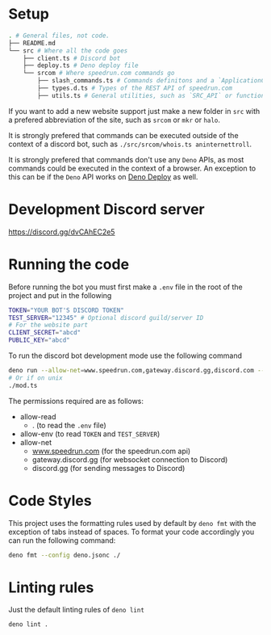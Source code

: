 # Setup

```sh
. # General files, not code.
├── README.md
└── src # Where all the code goes
	├── client.ts # Discord bot
	├── deploy.ts # Deno deploy file
	└── srcom # Where speedrun.com commands go
		├── slash_commands.ts # Commands definitons and a `ApplicationCommandsModule` to be loaded by `client.ts` or `deploy.ts`
		├── types.d.ts # Types of the REST API of speedrun.com
		├── utils.ts # General utilities, such as `SRC_API` or functions used in other commands
```

If you want to add a new website support just make a new folder in `src` with a
prefered abbreviation of the site, such as `srcom` or `mkr` or `halo`.

It is strongly prefered that commands can be executed outside of the context of
a discord bot, such as `./src/srcom/whois.ts aninternettroll`.

It is strongly prefered that commands don't use any `Deno` APIs, as most
commands could be executed in the context of a browser. An exception to this can
be if the `Deno` API works on [Deno Deploy](https://deno.com/deploy) as well.

# Development Discord server

https://discord.gg/dvCAhEC2e5

# Running the code

Before running the bot you must first make a `.env` file in the root of the
project and put in the following

```sh
TOKEN="YOUR BOT'S DISCORD TOKEN"
TEST_SERVER="12345" # Optional discord guild/server ID
# For the website part
CLIENT_SECRET="abcd"
PUBLIC_KEY="abcd"
```

To run the discord bot development mode use the following command

```sh
deno run --allow-net=www.speedrun.com,gateway.discord.gg,discord.com --allow-env --allow-read=. ./mod.ts
# Or if on unix
./mod.ts
```

The permissions required are as follows:

- allow-read
  - . (to read the `.env` file)
- allow-env (to read `TOKEN` and `TEST_SERVER`)
- allow-net
  - www.speedrun.com (for the speedrun.com api)
  - gateway.discord.gg (for websocket connection to Discord)
  - discord.gg (for sending messages to Discord)

# Code Styles

This project uses the formatting rules used by default by `deno fmt` with the
exception of tabs instead of spaces. To format your code accordingly you can run
the following command:

```sh
deno fmt --config deno.jsonc ./
```

# Linting rules

Just the default linting rules of `deno lint`

```sh
deno lint .
```
